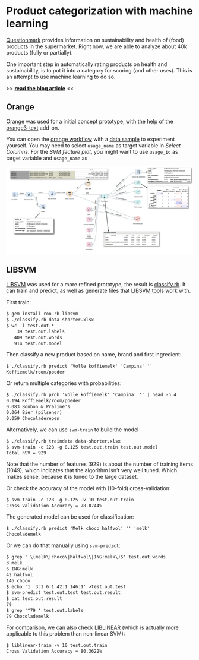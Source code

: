 # Product categorization with machine learning

[Questionmark](http://www.thequestionmark.org/) provides information on
sustainability and health of (food) products in the supermarket. Right now,
we are able to analyze about 40k products (fully or partially). 

One important step in automatically rating products on health and
sustainability, is to put it into a category for scoring (and other uses).
This is an attempt to use machine learning to do so.

&gt;&gt; **[read the blog article](http://developers.thequestionmark.org/2017/01/31/product-categorization-with-machine-learning)** &lt;&lt;

## Orange

[Orange](http://orange.biolab.si/) was used for a initial concept prototype, with the help of
the [orange3-text](https://github.com/biolab/orange3-text) add-on.

You can open the [orange workflow](orange-workflow.ows) with a [data sample](data-shorter.xlsx)
to experiment yourself. You may need to select `usage_name` as target variable in _Select Columns_.
For the _SVM feature plot_, you might want to use `usage_id` as target variable and `usage_name`
as

![](orange-workflow-overview.png)

## LIBSVM

[LIBSVM](https://www.csie.ntu.edu.tw/~cjlin/libsvm/) was used for a more refined prototype, the
result is [classify.rb](classify.rb). It can train and predict, as well as generate files that
[LIBSVM tools](https://www.csie.ntu.edu.tw/~cjlin/libsvmtools/) work with.

First train:

```
$ gem install roo rb-libsvm
$ ./classify.rb data-shorter.xlsx
$ wc -l test.out.*
    39 test.out.labels
   409 test.out.words
   914 test.out.model
```

Then classify a new product based on name, brand and first ingredient:

```
$ ./classify.rb predict 'Volle koffiemelk' 'Campina' ''
Koffiemelk/room/poeder
```

Or return multiple categories with probabilities:

```
$ ./classify.rb prob 'Volle koffiemelk' 'Campina' '' | head -n 4
0.194 Koffiemelk/room/poeder
0.083 Bonbon & Praline's
0.064 Bier (pilsener)
0.059 Chocoladerepen
```

Alternatively, we can use `svm-train` to build the model

```
$ ./classify.rb traindata data-shorter.xlsx
$ svm-train -c 128 -g 0.125 test.out.train test.out.model
Total nSV = 929
```

Note that the number of features (929) is about the number of training items (1049),
which indicates that the algorithm isn't very well tuned. Which makes sense, because
it is tuned to the large dataset.

Or check the accuracy of the model with (10-fold) cross-validation:

```
$ svm-train -c 128 -g 0.125 -v 10 test.out.train
Cross Validation Accuracy = 78.0744%
```

The generated model can be used for classification:

```
$ ./classify.rb predict 'Melk choco halfvol' '' 'melk'
Chocolademelk
```

Or we can do that manually using `svm-predict`:

```
$ grep ' \(melk\|choco\|halfvol\|ING:melk\)$' test.out.words
3 melk
6 ING:melk
42 halfvol
146 choco
$ echo '1  3:1 6:1 42:1 146:1' >test.out.test
$ svm-predict test.out.test test.out.result
$ cat test.out.result
79
$ grep '^79 ' test.out.labels
79 Chocolademelk
```

For comparison, we can also check [LIBLINEAR](http://www.csie.ntu.edu.tw/~cjlin/liblinear)
(which is actually more applicable to this problem than non-linear SVM):

```
$ liblinear-train -v 10 test.out.train
Cross Validation Accuracy = 80.3622%
```

